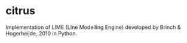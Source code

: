 # citrus

Implementation of LIME (LIne Modelling Engine) developed by Brinch &amp; Hogerheijde, 2010 in Python.
